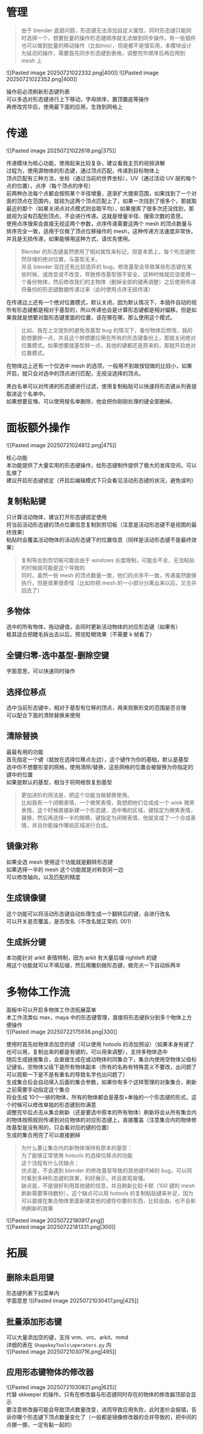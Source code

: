 # 管理
> 由于 blender 底层问题，形态键无法添加自定义属性，同时形态键只能同时选择一个，想要批量的操作形态键顺序就无法做到同步操作，有一些插件也可以做到批量的移动操作（比如mio），但是都不是很实用，本模块设计为延迟的操作，需要首先同步形态键到表格，调整完毕顺序后再应用到 mesh 上  

![[Pasted image 20250721022332.png|400]]
![[Pasted image 20250721022352.png|400]]  

操作前必须刷新形态键列表  
可以多选对形态键进行上下移动，字母排序，置顶置底等操作  
再修改完毕后，使用最下面的应用，生效到网格上  

# 传递
![[Pasted image 20250721022618.png|375]]  

传递模块为核心功能，使用起来比较复杂，建议看我主页的视频讲解  
过程为，使用源物体的形态键，通过顶点匹配，传递到目标物体上  
顶点匹配有三种方法，坐标（通过当前的世界坐标），UV（通过活动 UV 层的每个点的位置），点序（每个顶点的序号）  
前两种办法每个点都会按照某个半径增量，逐渐扩大搜索范围，如果找到了一个对面的顶点在范围内，就视为这两个顶点匹配上了，如果一次找到了很多个，那就取最近的那个（如果关闭点对点模式则会取平均），如果搜索了很多次还没找到，那就视为没有匹配到顶点，不会进行传递。这就是增量半径、搜索次数的意思。  
使用点序搜索会直接无视这两个参数，点序传递需要这两个 mesh 的顶点数量与排序完全一致，适用于仅做了顶点位移操作的 mesh，这种传递方法速度非常快，并且是无损传递，如果能够用这种方式，请优先使用。  

> Blender 的形态键虽然使用了相对属性来标记，但是本质上，每个形态键依然存储的绝对位置，与基型无关。  
> 并且 blender 现在还有比较诡异的 bug，修改基型会导致某些形态键在某些时候，或改变或不改变，导致修改基型很不安全，这种时候就应该使用一个备份物体，然后修改我们的主物体（删掉全部的键再调整）之后使用传递将备份的形态键数据传递过来（此时使用点序无损传递）  

在传递边上还有一个绝对位置模式，默认关闭，因为默认情况下，本插件自动的视所有形态键都是相对于基型的，所以传递也会是计算形态键都是相对偏移。但是如果我就是想要对面形态键里面的位置，该在哪在哪，那么使用这个模式。

> 比如，我在上文提到的避免改基型 bug 的情况下，备份物体后修改，我的脸想要胖一点，并且这个胖想要应用在所有的形态键备份上，那就关闭绝对位置模式。如果想要就基型胖一点，其他的键都还是原来的，那就开启绝对位置模式。  

在物体边上还有一个仅选中 mesh 的选项，一般用不到故按钮做的比较小，如果开启，就只会对选中的顶点进行匹配，无视没选择的顶点。  

黑白名单可以对传递的形态键进行过滤，使用复制粘贴可以快速将形态键从列表提取进这个名单中。  
如果想要反悔，可以使用按名单删除，他会把你刚刚处理的键全部删掉。  

# 面板额外操作
![[Pasted image 20250721024812.png|475]]  

核心功能  
本功能提供了大量实用的形态键操作，给形态键制作提供了极大的发挥空间，可以乱做了  
建议开启形态键锁定（开启后编辑模式下只会看见活动形态键的状况，避免误判）  

## 复制粘贴键
只计算活动物体，建议打开形态键锁定使用  
将当前活动形态键的顶点位置信息复制到剪切板（注意是活动形态键不是视图的最终效果）  
粘贴时会覆盖活动物体的活动形态键下的位置信息（同样是活动形态键不是最终效果）  
> 复制导出到剪切板可能会由于 windows 长度限制，可能会不全，无法粘贴的时候就可能是这个导致的  
> 同时，虽然一些 mesh 的顶点数量一致，他们的点序不一致，传递虽然能够执行，但是效果很奇怪（比如你把 mesh 的一小部分分离出来以后，又合并回去了）  


## 多物体
选中的所有物体，拖动键值，会同时更新活动物体的对应形态键（如果有）  
极其适合把睫毛拆出去以后，预览眨眼效果（不需要 k 帧看了）  

## 全键归零-选中基型-删除空键
字面意思，可以快速同时操作  

## 选择位移点
选中当前形态键中，相对于基型有位移的顶点，用来观察形变的范围是否合理  
可以配合下面的清除替换来使用  

## 清除替换
最最有用的功能  
首先指定一个键（就放在选择位移点左边），这个键作为你的基础，默认是基型  
选中你不想要形变的网格，使用清除/替换，这些网格的位置会被替换为你指定的键中的位置  
如果是默认的基型，相当于将网格恢复到基型  
> 更加进阶的用法是，把这个功能当做替换使用。  
> 比如我有一个闭眼表情，一个微笑表情，我想把他们合成成一个 wink 微笑表情，这个时候直接新建一个形态键，选中嘴的区域，键指定为微笑表情，替换，然后再选择一半的眼睛，键指定为闭眼表情，他就变成了一个合成表情，并且你能操作哪些区域进行合成。  


## 镜像对称
如果全选 mesh 使用这个功能就是翻转形态键  
如果选择一半的 mesh 这个功能就是对称到另一边  
可以修改轴向，以及匹配的精度  


## 生成镜像键
这个功能可以将活动形态键自动处理生成一个翻转后的键，会进行改名  
可以开关是否覆盖，是否改名（不改名就正常的. 001）


## 生成拆分键
本功能针对 arkit 表情特制，因为 arkit 有大量后缀 rightleft 的键  
用这个功能就可以不填后缀，然后用雕刻做形态键，做完点一下自动拆两半  


# 多物体工作流
面板中可以开启多物体工作流拓展菜单  
本工作流类似 max，maya 中的形态键管理，直接将形态键拆分到多个物体上方便操作  
![[Pasted image 20250722175936.png|330]]  

使用时首先给物体添加空的键（可以使用 hotools 的添加预设）（如果本身有键了也可以用，复制出来的都是有键的，可以用来调整），支持多物体选中  
随后生成链接集合，会直接生成在或动物体的同集合下，集合内使用空物体父级标记键名，空物体父级下是所有物体副本（所有的名称有特殊意义不要改，出问题了可以观察一下是不是有重名的导致名字也出问题了）  
生成集合后会自动填入后面的集合参数，如果你有多个这样管理的对象集合，刷新之前需要手动指定这个集合  
将会生成 10个一排的物体，所有的物体都会是基型+单独的一个形态键的形式，这个时候可以修改单独的形态键到你满意  
调整完毕后点击从集合刷新（还是要选中原本的所有物体）刷新将会从所有集合内的物体按照规则传递到对应物体的对应形态键上，直接覆盖（注意集合内的物体修改基型是没有用的，只会看对应的键的位置）  
生成的集合用完了可以直接删掉  
> 为什么要让集合内的新物体保持有原本的基型：  
> 为了能够正常使用 hotools 的选择位移点的功能  
> 这个流程有什么优缺点：  
> 优点是，不会遇到 blender 的修改基型导致的其他键坏掉的 bug，可以同时看到多种形态键的效果，利好展示，并且直观易懂。  
> 缺点是，不是很好利用其他键的信息，并且刷新比较卡顿（100 键的 mesh 刷新需要等待数秒），这个缺点可以用 hotools 的复制粘贴键来补足，因为可以直接在集合物体里面新建其他的键存你要的东西，比较自由，也不会影响刷新的效果  

![[Pasted image 20250722180917.png]]  
![[Pasted image 20250722181331.png|300]]  




# 拓展
## 删除未启用键
形态键列表下拉菜单内  
字面意思
![[Pasted image 20250721030417.png|425]]

## 批量添加形态键
可以大量添加空的键，支持 vrm、vrc、arkit、mmd  
详细的表在 `ShapekeyTools\operators.py` 内  
![[Pasted image 20250721030716.png|495]]  

## 应用形态键物体的修改器
![[Pasted image 20250721030821.png|625]]  
代替 skkeeper 的操作，只有在修改器与形态键同时存在的物体的修改器顶部会显示  
要注意修改器可能会导致顶点数量改变，进而导致应用失败，此时差价会报错，告诉你哪个形态键下顶点数量变化了（一般都是镜像修改器的合并导致的，把中间的点挪一挪，一定有黏一起的）  



